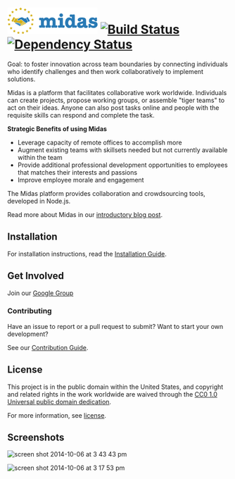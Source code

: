 ![midas](assets/images/logo.png) [![Build Status](https://travis-ci.org/18F/midas.png?branch=master)](https://travis-ci.org/18F/midas) [![Dependency Status](https://gemnasium.com/18F/midas.png)](https://gemnasium.com/18F/midas)
=====

Goal: to foster innovation across team boundaries by connecting individuals who identify challenges and then work collaboratively to implement solutions.

Midas is a platform that facilitates collaborative work worldwide.  Individuals can create projects, propose working groups, or assemble "tiger teams" to act on their ideas.  Anyone can also post tasks online and people with the requisite skills can respond and complete the task.

**Strategic Benefits of using Midas**

* Leverage capacity of remote offices to accomplish more
* Augment existing teams with skillsets needed but not currently available within the team
* Provide additional professional development opportunities to employees that matches their interests and passions
* Improve employee morale and engagement

The Midas platform provides collaboration and crowdsourcing tools, developed in Node.js.

Read more about Midas in our [introductory blog post](https://18f.gsa.gov/2014/07/16/midas-a-marketplace-for-innovation-in-government/).

## Installation

For installation instructions, read the [Installation Guide](INSTALL.md).

## Get Involved

Join our [Google Group](https://groups.google.com/forum/#!forum/midascrowd)

### Contributing

Have an issue to report or a pull request to submit? Want to start your own development?

See our [Contribution Guide](CONTRIBUTING.md).

## License

This project is in the public domain within the United States, and
copyright and related rights in the work worldwide are waived through
the [CC0 1.0 Universal public domain dedication](https://creativecommons.org/publicdomain/zero/1.0/).

For more information, see [license](LICENSE.md).

## Screenshots

![screen shot 2014-10-06 at 3 43 43 pm](https://cloud.githubusercontent.com/assets/633088/4532245/294ef4d8-4d91-11e4-8fb9-f2b43bbedcca.png)


![screen shot 2014-10-06 at 3 17 53 pm](https://cloud.githubusercontent.com/assets/633088/4531895/555718c4-4d8e-11e4-8960-9585b2adb640.png)
